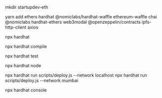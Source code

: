 mkdir startupdev-eth

yarn add ethers hardhat @nomiclabs/hardhat-waffle ethereum-waffle chai @nomiclabs hardhat-ethers web3modal @openzeppelin/contracts ipfs-http-client axios

npx hardhat

npx hardhat compile

npx hardhat test

npx hardhat node

npx hardhat run scripts/deploy.js --network localhost
npx hardhat run scripts/deploy.js --network mumbai

npx hardhat console

